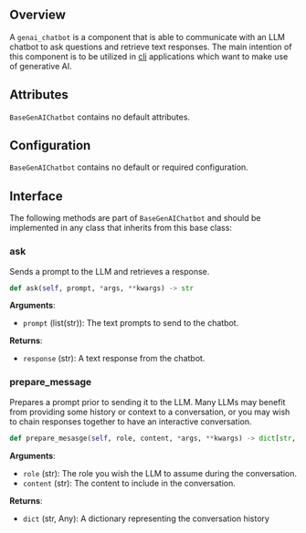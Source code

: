## Overview

A `genai_chatbot` is a component that is able to communicate with an LLM chatbot to ask questions and retrieve text responses. The main intention of this component is to be utilized in [cli](cli.md) applications which want to make use of generative AI. 

## Attributes

`BaseGenAIChatbot` contains no default attributes. 

## Configuration

`BaseGenAIChatbot` contains no default or required configuration. 


## Interface

The following methods are part of `BaseGenAIChatbot` and should be implemented in any class that inherits from this base class: 

### ask

Sends a prompt to the LLM and retrieves a response. 

```python
def ask(self, prompt, *args, **kwargs) -> str
```

**Arguments**: 

- `prompt` (list(str)): The text prompts to send to the chatbot.   

**Returns**:

- `response` (str): A text response from the chatbot.  

### prepare_message

Prepares a prompt prior to sending it to the LLM. Many LLMs may benefit from providing some history or context to a conversation, or you may wish to chain responses together to have an interactive conversation.  

```python
def prepare_mesasge(self, role, content, *args, **kwargs) -> dict[str, Any]
```

**Arguments**: 

- `role` (str): The role you wish the LLM to assume during the conversation. 
- `content` (str): The content to include in the conversation. 

**Returns**:

- `dict` (str, Any): A dictionary representing the conversation history
